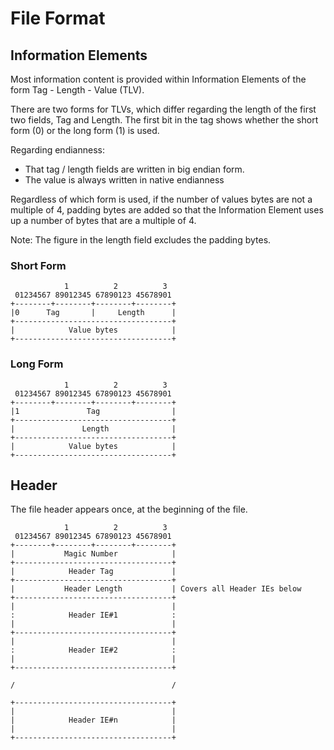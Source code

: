 # File Format

## Information Elements

Most information content is provided within Information Elements of the form Tag - Length - Value (TLV). 

There are two forms for TLVs, which differ regarding the length of the first two fields, Tag and Length. The first bit in the tag shows whether the short form (0) or the long form (1) is used.

Regarding endianness:
* That tag / length fields are written in big endian form.
* The value is always written in native endianness

Regardless of which form is used, if the number of values bytes are not a multiple of 4, padding bytes are added so that the Information Element uses up a number of bytes that are a multiple of 4.

Note: The figure in the length field excludes the padding bytes.

### Short Form

```
            1          2          3 
 01234567 89012345 67890123 45678901
+--------+--------+--------+--------+
|0      Tag       |     Length      |
+-----------------------------------+
|            Value bytes            |
+-----------------------------------+
```

### Long Form

```
            1          2          3 
 01234567 89012345 67890123 45678901
+--------+--------+--------+--------+
|1               Tag                |
+-----------------------------------+
|               Length              |
+-----------------------------------+
|            Value bytes            |
+-----------------------------------+
```

## Header

The file header appears once, at the beginning of the file.

```
            1          2          3 
 01234567 89012345 67890123 45678901
+--------+--------+--------+--------+
|           Magic Number            |
+-----------------------------------+
|            Header Tag             |
+-----------------------------------+
|           Header Length           | Covers all Header IEs below
+-----------------------------------+
|                                   |
:            Header IE#1            :
|                                   |
+-----------------------------------+
|                                   |
:            Header IE#2            :
|                                   |
+-----------------------------------+

/                                   /

+-----------------------------------+
|                                   |
|            Header IE#n            |
|                                   |
+-----------------------------------+

```